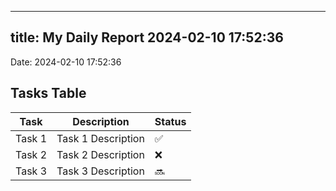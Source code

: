 
---
title: My Daily Report 2024-02-10 17:52:36
---

Date: 2024-02-10 17:52:36

## Tasks Table

| Task | Description | Status |
|------|-------------|--------|
| Task 1 | Task 1 Description | ✅ |
| Task 2 | Task 2 Description | ❌ |
| Task 3 | Task 3 Description | 🔜 |
